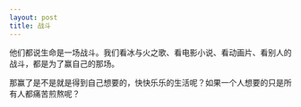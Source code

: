 ```yaml
---
layout: post
title: 战斗
---
```


他们都说生命是一场战斗。我们看冰与火之歌、看电影小说、看动画片、看别人的战斗，都是为了赢自己的那场。

那赢了是不是就是得到自己想要的，快快乐乐的生活呢？如果一个人想要的只是所有人都痛苦煎熬呢？
